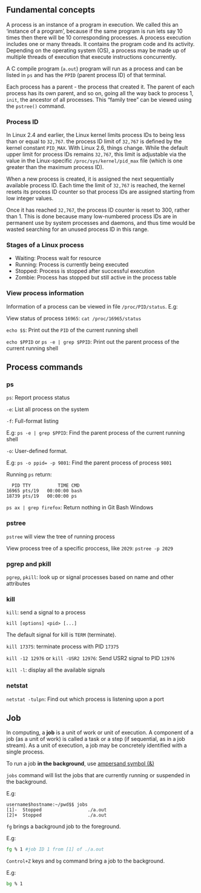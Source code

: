 ## Fundamental concepts

A process is an instance of a program in execution. We called this an ‘instance of a program’, because if the same program is run lets say 10 times then there will be 10 corresponding processes. A process execution includes one or many threads. It contains the program code and its activity. Depending on the operating system (OS), a process may be made up of multiple threads of execution that execute instructions concurrently.

A C compile program (``a.out``) program will run as a process and can be listed in ``ps`` and has the ``PPID`` (parent process ID) of that terminal.

Each process has a parent - the process that created it. The parent of each process has its own parent, and so on, going all the way back to process 1, ``init``, the ancestor of all processes. This “family tree” can be viewed using the ``pstree()`` command.

### Process ID

In Linux 2.4 and earlier, the Linux kernel limits process IDs to being less than or equal to ``32,767``. the process ID limit of ``32,767`` is defined by the kernel constant ``PID_MAX``. With Linux 2.6, things change. While the default upper limit for process IDs remains ``32,767``, this limit is adjustable via the value in the Linux-specific ``/proc/sys/kernel/pid_max`` file (which is one greater than the maximum process ID).

When a new process is created, it is assigned the next sequentially available process ID. Each time the limit of ``32,767`` is reached, the kernel resets its process ID counter so that process IDs are assigned starting from low integer values. 

Once it has reached ``32,767``, the process ID counter is reset to 300, rather than 1. This is done because many low-numbered process IDs are in permanent use by system processes and daemons, and thus time would be wasted searching for an unused process ID in this range.

### Stages of a Linux process

* Waiting: Process wait for resource
* Running: Process is currently being executed
* Stopped: Process is stopped after successful execution
* Zombie: Process has stopped but still active in the process table

### View process information

Information of a process can be viewed in file ``/proc/PID/status``. E.g: 

View status of process ``16965``: ``cat /proc/16965/status``

``echo $$``: Print out the ``PID`` of the current running shell

``echo $PPID`` or ``ps -e | grep $PPID``: Print out the parent process of the current running shell

## Process commands

### ps

``ps``: Report process status

``-e``: List all process on the system

``-f``: Full-format listing

E.g: ``ps -e | grep $PPID``: Find the parent process of the current running shell

``-o``: User-defined format.

E.g: ``ps -o ppid= -p 9801``: Find the parent process of process ``9801``

Running ``ps`` return:

```
  PID TTY          TIME CMD
16965 pts/19   00:00:00 bash
18739 pts/19   00:00:00 ps
```

``ps ax | grep firefox``: Return nothing in Git Bash Windows

### pstree

``pstree`` will view the tree of running process

View process tree of a specific proccess, like ``2029``:  ``pstree -p 2029``

### pgrep and  pkill 

``pgrep``, ``pkill``: look  up  or signal processes based on name and other attributes
       
### kill

``kill``: send a signal to a process

``kill [options] <pid> [...]``

The  default  signal  for kill is ``TERM`` (terminate).

``kill 17375``: terminate process with PID ``17375``

``kill -12 12976`` or ``kill -USR2 12976``: Send USR2 signal to PID ``12976``

``kill -l``: display all the available signals

### netstat

``netstat -tulpn``: Find out which process is listening upon a port

## Job

In computing, a **job** is a unit of work or unit of execution. A component of a job (as a unit of work) is called a task or a step (if sequential, as in a job stream). As a unit of execution, a job may be concretely identified with a single process.

To run a job **in the background**, use [ampersand symbol (&)](https://github.com/TranPhucVinh/Linux-Shell/blob/master/Unix%20commands/List%20of%20commands.md#-control-operator)

``jobs`` command will list the jobs that are currently running or suspended in the background.

E.g:

```
username$hostname:~/pwd$$ jobs
[1]-  Stopped                 ./a.out
[2]+  Stopped                 ./a.out
```

``fg`` brings a background job to the foreground.

E.g:

```sh
fg % 1 #job ID 1 from [1] of ./a.out
```

``Control+Z`` keys and ``bg`` command bring a job to the background.

E.g:

```sh
bg % 1
```
